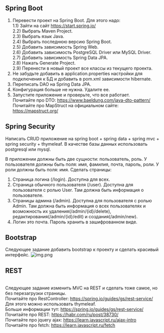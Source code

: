 ## Spring Boot
1) Перевести проект на Spring Boot. Для этого надо:
   <br> 1.1) Зайти на сайт https://start.spring.io/ 
   <br> 2.2) Выбрать Maven Project.
   <br> 2.3) Выбрать язык Java.
   <br> 2.4) Выбрать последнюю версию Spring Boot.
   <br> 2.5) Добавить зависимость Spring Web.
   <br> 2.6) Добавить зависимость PostgreSQL Driver или MySQL Driver.
   <br> 2.7) Добавить зависимость Spring Data JPA.
   <br> 2.8) Нажать Generate Project.
   <br> 2.9) Перенести в новый проект все классы из текущего проекта.
2) Не забудьте добавить в application.properties настройки для подключения к БД и добавить в pom.xml зависимости hibernate.
3) Переписать DAO на Spring Data JPA.
4) Конфигурация больше не нужна. Удалите ее.
5) Запустите приложение и проверьте, что все работает.
<br> Почитайте про DTO: https://www.baeldung.com/java-dto-pattern/
<br> Почитайте про MapStruct на официальном сайте: https://mapstruct.org/

## Spring Security
Написать CRUD приложение на spring boot + spring data + spring mvc + spring security + thymeleaf.
В качестве базы данных использовать postgresql или mysql.

В приложении должны быть две сущности: пользователь, роль.
У пользователя должны быть поля: имя, фамилия, почта, пароль, роли.
У роли должны быть поля: имя.
Сделать страницы:
1. Страница логина (/login). Доступна для всех.
2. Страница обычного пользователя (/user). Доступна для пользователя с ролью User. Там должна быть информация о пользователе.
3. Страницы админа (/admin). Доступна для пользователя с ролью Admin. Там должна быть информация о всех пользователях и возможность их удаления(/admin/{id}/delete), редактирования(/admin/{id}/edit) и создания(/admin/new).
4. Логин это почта. Пароль хранить в зашифрованном виде.

## Bootstrap
Следующее задание добавить bootstrap к проекту и сделать красивый интерфейс.
![img.png](img.png)

## REST
<br>Следующее задание изменить MVC на REST и сделать тоже самое, но без перезагрузки страницы.
<br>Почитайте про RestController: https://spring.io/guides/gs/rest-service/
<br>Для этого можно использовать thymeleaf.
<br>Больше информации тут: https://spring.io/guides/gs/rest-service/
<br>Почитайте про REST: https://habr.com/ru/post/38730/
<br>Почитайте про jquery ajax: https://learn.javascript.ru/ajax-intro
<br>Почитайте про fetch: https://learn.javascript.ru/fetch
